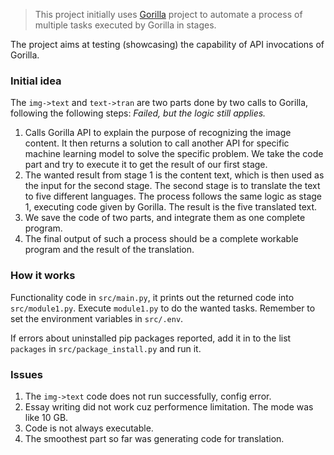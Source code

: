 > This project initially uses [Gorilla](https://github.com/ShishirPatil/gorilla) project to automate a process of multiple tasks executed by Gorilla in stages.

The project aims at testing (showcasing) the capability of API invocations of Gorilla.

### Initial idea

The `img->text` and `text->tran` are two parts done by two calls to Gorilla, following the following steps: _Failed, but the logic still applies._

1. Calls Gorilla API to explain the purpose of recognizing the image content. It then returns a solution to call another API for specific machine learning model to solve the specific problem. We take the code part and try to execute it to get the result of our first stage.
2. The wanted result from stage 1 is the content text, which is then used as the input for the second stage. The second stage is to translate the text to five different languages. The process follows the same logic as stage 1, executing code given by Gorilla. The result is the five translated text.
3. We save the code of two parts, and integrate them as one complete program.
4. The final output of such a process should be a complete workable program and the result of the translation.

### How it works

Functionality code in `src/main.py`, it prints out the returned code into `src/module1.py`. Execute `module1.py` to do the wanted tasks.
Remember to set the environment variables in `src/.env`.

If errors about uninstalled pip packages reported, add it in to the list `packages` in `src/package_install.py` and run it.

### Issues

1. The `img->text` code does not run successfully, config error.
2. Essay writing did not work cuz performence limitation. The mode was like 10 GB.
3. Code is not always executable.
4. The smoothest part so far was generating code for translation.
